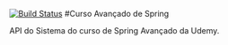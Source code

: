 [![Build Status](https://travis-ci.org/diegoschn/curso-spring-advanced.svg?branch=master)](https://travis-ci.org/diegoschn/curso-spring-advanced)
#Curso Avançado de Spring

API do Sistema do curso de Spring Avançado da Udemy.
